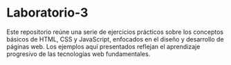 # Laboratorio-3
Este repositorio reúne una serie de ejercicios prácticos sobre los conceptos básicos de HTML, CSS y JavaScript, enfocados en el diseño y desarrollo de páginas web. Los ejemplos aquí presentados reflejan el aprendizaje progresivo de las tecnologías web fundamentales.
